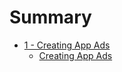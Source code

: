 # Summary

* [1 - Creating App Ads](1_creating-ads/1_Creating-App-Ads.md)
   * [Creating App Ads](1_creating-ads/creating_app_ads.md)


